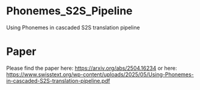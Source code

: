 # Phonemes_S2S_Pipeline
Using Phonemes in cascaded S2S translation pipeline

# Paper
Please find the paper here: https://arxiv.org/abs/2504.16234 or here: https://www.swisstext.org/wp-content/uploads/2025/05/Using-Phonemes-in-cascaded-S2S-translation-pipeline.pdf

